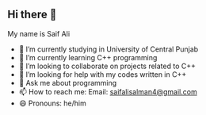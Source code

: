 ## Hi there 👋
My name is Saif Ali

- 🔭 I’m currently studying in University of Central Punjab
- 🌱 I’m currently learning C++ programming 
- 👯 I’m looking to collaborate on projects related to C++
- 🤔 I’m looking for help with my codes written in C++
- 💬 Ask me about programming 
- 📫 How to reach me: Email: saifalisalman4@gmail.com 
- 😄 Pronouns: he/him

